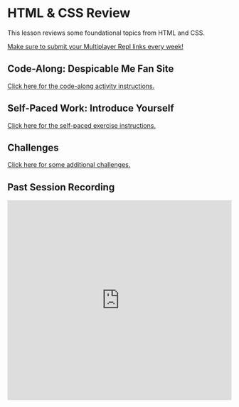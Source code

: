 # HTML & CSS Review
This lesson reviews some foundational topics from HTML and CSS.

<p><a href="https://forms.office.com/r/ZENX9z6AAa" target="_blank">Make sure to submit your Multiplayer Repl links every week!</a></p>

## Code-Along: Despicable Me Fan Site
[Click here for the code-along activity instructions.](HtmlCssReviewCodeAlong.md)

## Self-Paced Work: Introduce Yourself
[Click here for the self-paced exercise instructions.](IntroduceYourself.md)

## Challenges
[Click here for some additional challenges.](Challenges.md)

## Past Session Recording
<iframe width="100%" height="450px" src="https://www.youtube.com/embed/vpvRzymjOEo" frameborder="0" allow="accelerometer; autoplay; clipboard-write; encrypted-media; gyroscope; picture-in-picture" allowfullscreen></iframe>
